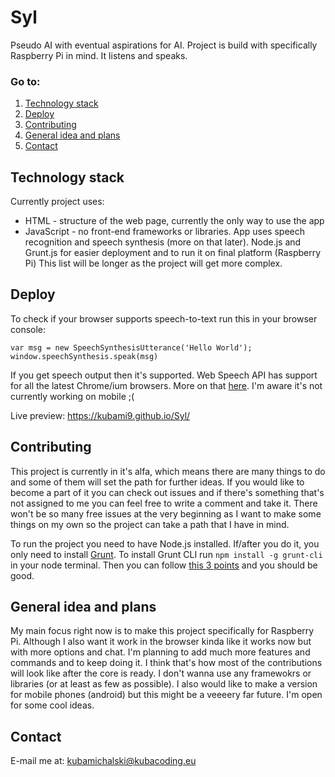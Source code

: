 # Syl
Pseudo AI with eventual aspirations for AI. Project is build with specifically Raspberry Pi in mind. It listens and speaks.

### Go to:
1. [Technology stack](#technology-stack)
2. [Deploy](#deploy)
3. [Contributing](#contributing)
4. [General idea and plans](#general-idea-and-plans)
5. [Contact](#contact)

## Technology stack
Currently project uses:
 - HTML - structure of the web page, currently the only way to use the app
 - JavaScript - no front-end frameworks or libraries. App uses speech recognition and speech synthesis (more on that later). Node.js and Grunt.js for easier deployment and to run it on final platform (Raspberry Pi)
This list will be longer as the project will get more complex.

## Deploy
To check if your browser supports speech-to-text run this in your browser console:
```
var msg = new SpeechSynthesisUtterance('Hello World');
window.speechSynthesis.speak(msg)
```
If you get speech output then it's supported. Web Speech API has support for all the latest Chrome/ium browsers. More on that [here](https://developer.mozilla.org/en-US/docs/Web/API/Web_Speech_API#Browser_compatibility). I'm aware it's not currently working on mobile ;(


Live preview: https://kubami9.github.io/Syl/

## Contributing
This project is currently in it's alfa, which means there are many things to do and some of them will set the path for further ideas. If you would like to become a part of it you can check out issues and if there's something that's not assigned to me you can feel free to write a comment and take it. There won't be so many free issues at the very beginning as I want to make some things on my own so the project can take a path that I have in mind.


To run the project you need to have Node.js installed. If/after you do it, you only need to install [Grunt](https://gruntjs.com/).
To install Grunt CLI run `npm install -g grunt-cli` in your node terminal. Then you can follow [this 3 points](https://gruntjs.com/getting-started#working-with-an-existing-grunt-project) and you should be good.

## General idea and plans
My main focus right now is to make this project specifically for Raspberry Pi. Although I also want it work in the browser kinda like it works now but with more options and chat. I'm planning to add much more features and commands and to keep doing it. I think that's how most of the contributions will look like after the core is ready. I don't wanna use any framewokrs or libraries (or at least as few as possible). I also would like to make a version for mobile phones (android) but this might be a veeeery far future. I'm open for some cool ideas.

## Contact
E-mail me at: kubamichalski@kubacoding.eu
